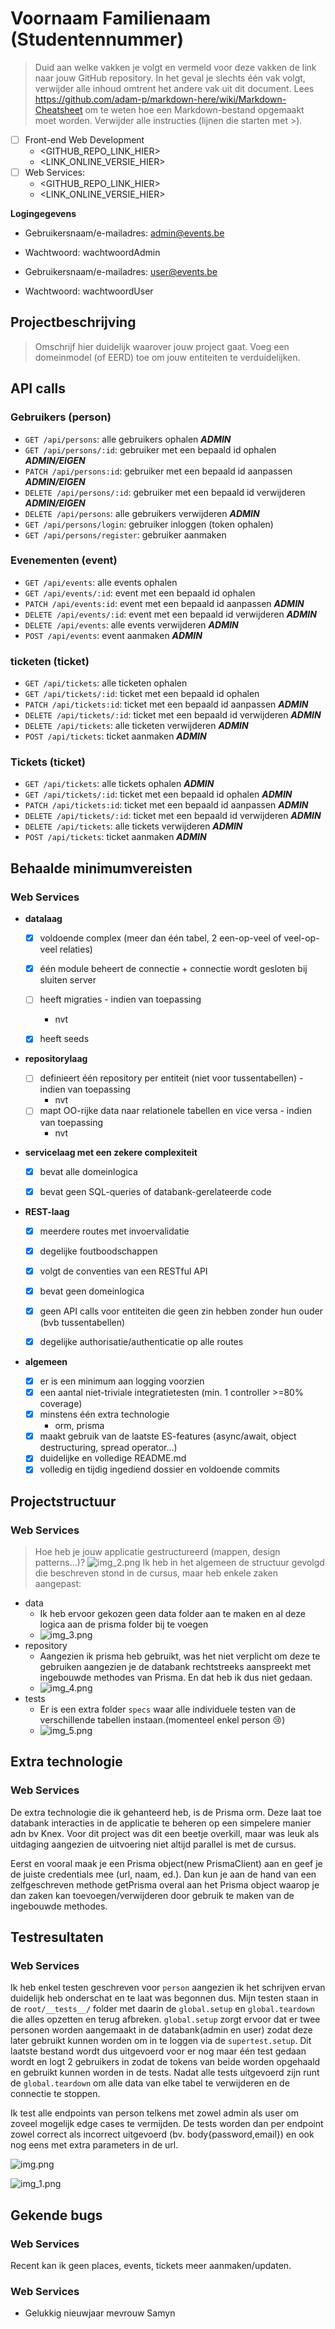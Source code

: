 # Voornaam Familienaam (Studentennummer)

> Duid aan welke vakken je volgt en vermeld voor deze vakken de link naar jouw GitHub repository. In het geval je
> slechts één vak volgt, verwijder alle inhoud omtrent het andere vak uit dit document.
> Lees <https://github.com/adam-p/markdown-here/wiki/Markdown-Cheatsheet> om te weten hoe een Markdown-bestand opgemaakt
> moet worden.
> Verwijder alle instructies (lijnen die starten met >).

- [ ] Front-end Web Development
    - <GITHUB_REPO_LINK_HIER>
    - <LINK_ONLINE_VERSIE_HIER>
- [ ] Web Services:
    - <GITHUB_REPO_LINK_HIER>
    - <LINK_ONLINE_VERSIE_HIER>

**Logingegevens**

- Gebruikersnaam/e-mailadres: admin@events.be
- Wachtwoord: wachtwoordAdmin


- Gebruikersnaam/e-mailadres: user@events.be
- Wachtwoord: wachtwoordUser

## Projectbeschrijving

> Omschrijf hier duidelijk waarover jouw project gaat. Voeg een domeinmodel (of EERD) toe om jouw entiteiten te
> verduidelijken.

## API calls

### Gebruikers (person)

- `GET /api/persons`: alle gebruikers ophalen ***ADMIN***
- `GET /api/persons/:id`: gebruiker met een bepaald id ophalen ***ADMIN/EIGEN***
- `PATCH /api/persons:id`: gebruiker met een bepaald id aanpassen ***ADMIN/EIGEN***
- `DELETE /api/persons/:id`: gebruiker met een bepaald id verwijderen ***ADMIN/EIGEN***
- `DELETE /api/persons`: alle gebruikers verwijderen ***ADMIN***
- `GET /api/persons/login`: gebruiker inloggen (token ophalen)
- `GET /api/persons/register`: gebruiker aanmaken

### Evenementen (event)

- `GET /api/events`: alle events ophalen
- `GET /api/events/:id`: event met een bepaald id ophalen
- `PATCH /api/events:id`: event met een bepaald id aanpassen ***ADMIN***
- `DELETE /api/events/:id`: event met een bepaald id verwijderen ***ADMIN***
- `DELETE /api/events`: alle events verwijderen ***ADMIN***
- `POST /api/events`: event aanmaken ***ADMIN***

### ticketen (ticket)

- `GET /api/tickets`: alle ticketen ophalen
- `GET /api/tickets/:id`: ticket met een bepaald id ophalen
- `PATCH /api/tickets:id`: ticket met een bepaald id aanpassen ***ADMIN***
- `DELETE /api/tickets/:id`: ticket met een bepaald id verwijderen ***ADMIN***
- `DELETE /api/tickets`: alle ticketen verwijderen ***ADMIN***
- `POST /api/tickets`: ticket aanmaken ***ADMIN***

### Tickets (ticket)

- `GET /api/tickets`: alle tickets ophalen ***ADMIN***
- `GET /api/tickets/:id`: ticket met een bepaald id ophalen ***ADMIN***
- `PATCH /api/tickets:id`: ticket met een bepaald id aanpassen ***ADMIN***
- `DELETE /api/tickets/:id`: ticket met een bepaald id verwijderen ***ADMIN***
- `DELETE /api/tickets`: alle tickets verwijderen ***ADMIN***
- `POST /api/tickets`: ticket aanmaken ***ADMIN***

## Behaalde minimumvereisten

### Web Services

- **datalaag**

    - [x] voldoende complex (meer dan één tabel, 2 een-op-veel of veel-op-veel relaties)
    - [x] één module beheert de connectie + connectie wordt gesloten bij sluiten server
    - [ ] heeft migraties - indien van toepassing
        - nvt
    - [x] heeft seeds


- **repositorylaag**

    - [ ] definieert één repository per entiteit (niet voor tussentabellen) - indien van toepassing
        - nvt
    - [ ] mapt OO-rijke data naar relationele tabellen en vice versa - indien van toepassing
        - nvt


- **servicelaag met een zekere complexiteit**

    - [x] bevat alle domeinlogica
    - [x] bevat geen SQL-queries of databank-gerelateerde code


- **REST-laag**

    - [x] meerdere routes met invoervalidatie
    - [x] degelijke foutboodschappen
    - [x] volgt de conventies van een RESTful API
    - [x] bevat geen domeinlogica
    - [x] geen API calls voor entiteiten die geen zin hebben zonder hun ouder (bvb tussentabellen)
    - [x] degelijke authorisatie/authenticatie op alle routes


- **algemeen**

    - [x] er is een minimum aan logging voorzien
    - [x] een aantal niet-triviale integratietesten (min. 1 controller >=80% coverage)
    - [x] minstens één extra technologie
        - orm, prisma
    - [x] maakt gebruik van de laatste ES-features (async/await, object destructuring, spread operator...)
    - [x] duidelijke en volledige README.md
    - [x] volledig en tijdig ingediend dossier en voldoende commits

## Projectstructuur

### Web Services

> Hoe heb je jouw applicatie gestructureerd (mappen, design patterns...)?
![img_2.png](img_2.png)
> Ik heb in het algemeen de structuur gevolgd die beschreven stond in de cursus, maar heb enkele zaken aangepast:

- data
    - Ik heb ervoor gekozen geen data folder aan te maken en al deze logica aan de prisma folder bij te voegen
    - ![img_3.png](img_3.png)
- repository
    - Aangezien ik prisma heb gebruikt, was het niet verplicht om deze te gebruiken aangezien je de databank
      rechtstreeks aanspreekt met ingebouwde methodes van Prisma. En dat heb ik dus niet gedaan.
    - ![img_4.png](img_4.png)
- tests
    - Er is een extra folder `specs` waar alle individuele testen van de verschillende tabellen instaan.(momenteel enkel
      person 😢)
    - ![img_5.png](img_5.png)

## Extra technologie

### Web Services

De extra technologie die ik gehanteerd heb, is de Prisma orm. Deze laat toe databank interacties in de applicatie te
beheren op een simpelere manier adn bv Knex. Voor dit project was dit een beetje overkill, maar was leuk als uitdaging
aangezien de uitvoering niet altijd parallel is met de cursus.

Eerst en vooral maak je een Prisma object(new PrismaClient) aan en geef je de juiste credentials mee (url, naam, ed.).
Dan kun je aan de hand van een zelfgeschreven methode getPrisma overal aan het Prisma object waarop je dan zaken kan
toevoegen/verwijderen door gebruik te maken van de ingebouwde methodes.

## Testresultaten

### Web Services

Ik heb enkel testen geschreven voor `person` aangezien ik het schrijven ervan duidelijk heb onderschat en te laat was
begonnen dus.
Mijn testen staan in de `root/__tests__/` folder met daarin de `global.setup` en `global.teardown` die alles opzetten en
terug afbreken. `global.setup` zorgt ervoor dat er twee personen worden aangemaakt in de databank(admin en user) zodat deze later
gebruikt kunnen worden om in te loggen via de `supertest.setup`. Dit laatste bestand wordt dus uitgevoerd voor er nog
maar één test gedaan wordt en logt 2 gebruikers in zodat de tokens van beide worden opgehaald en gebruikt kunnen worden
in de tests. Nadat alle tests uitgevoerd zijn runt de `global.teardown` om alle data van elke tabel te verwijderen en
de connectie te stoppen.

Ik test alle endpoints van person telkens met zowel admin als user om zoveel mogelijk edge cases te vermijden. De tests
worden dan per endpoint zowel correct als incorrect uitgevoerd (bv. body{password,email}) en ook nog eens met extra parameters
in de url.

![img.png](img.png)

![img_1.png](img_1.png)

## Gekende bugs

### Web Services

Recent kan ik geen places, events, tickets meer aanmaken/updaten.

### Web Services

- Gelukkig nieuwjaar mevrouw Samyn
